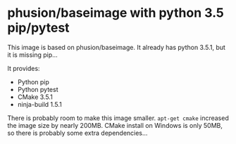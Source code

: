 # phusion/baseimage with python 3.5 pip/pytest

This image is based on phusion/baseimage. It already has python 3.5.1, but it is missing pip...

It provides:
- Python pip
- Python pytest
- CMake 3.5.1
- ninja-build 1.5.1

There is probably room to make this image smaller. `apt-get cmake` increased the image size by nearly 200MB. CMake install on Windows is only 50MB, so there is probably some extra dependencies...
